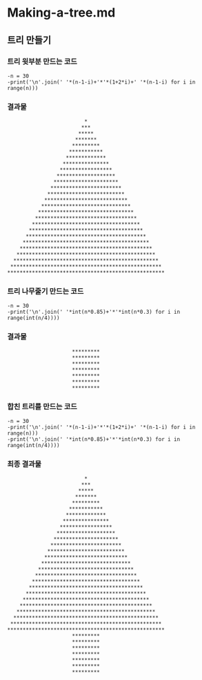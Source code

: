 # Making-a-tree.md

## 트리 만들기

### 트리 윗부분 만드는 코드
	-n = 30
	-print('\n'.join(' '*(n-1-i)+'*'*(1+2*i)+' '*(n-1-i) for i in range(n)))
	
### 결과물
                             *                             
                            ***                            
                           *****                           
                          *******                          
                         *********                         
                        ***********                        
                       *************                       
                      ***************                      
                     *****************                     
                    *******************                    
                   *********************                   
                  ***********************                  
                 *************************                 
                ***************************                
               *****************************               
              *******************************              
             *********************************             
            ***********************************            
           *************************************           
          ***************************************          
         *****************************************         
        *******************************************        
       *********************************************       
      ***********************************************      
     *************************************************     
    ***************************************************    


### 트리 나무줄기 만드는 코드
	-n = 30
	-print('\n'.join(' '*int(n*0.85)+'*'*int(n*0.3) for i in range(int(n/4))))

### 결과물
                         *********
                         *********
                         *********
                         *********
                         *********
                         *********
                         *********
			 
### 합친 트리를 만드는 코드
	-n = 30
	-print('\n'.join(' '*(n-1-i)+'*'*(1+2*i)+' '*(n-1-i) for i in range(n)))
	-print('\n'.join(' '*int(n*0.85)+'*'*int(n*0.3) for i in range(int(n/4))))
	
### 최종 결과물
                             *                             
                            ***                            
                           *****                           
                          *******                          
                         *********                         
                        ***********                        
                       *************                       
                      ***************                      
                     *****************                     
                    *******************                    
                   *********************                   
                  ***********************                  
                 *************************                 
                ***************************                
               *****************************               
              *******************************              
             *********************************             
            ***********************************            
           *************************************           
          ***************************************          
         *****************************************         
        *******************************************        
       *********************************************       
      ***********************************************      
     *************************************************     
    ***************************************************    
                         *********
                         *********
                         *********
                         *********
                         *********
                         *********
                         *********
